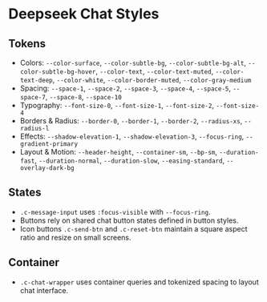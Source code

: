 # Deepseek Chat Styles

## Tokens

- Colors: `--color-surface`, `--color-subtle-bg`, `--color-subtle-bg-alt`, `--color-subtle-bg-hover`, `--color-text`, `--color-text-muted`, `--color-text-deep`, `--color-white`, `--color-border-muted`, `--color-gray-medium`
- Spacing: `--space-1`, `--space-2`, `--space-3`, `--space-4`, `--space-5`, `--space-7`, `--space-8`, `--space-10`
- Typography: `--font-size-0`, `--font-size-1`, `--font-size-2`, `--font-size-4`
- Borders & Radius: `--border-0`, `--border-1`, `--border-2`, `--radius-xs`, `--radius-l`
- Effects: `--shadow-elevation-1`, `--shadow-elevation-3`, `--focus-ring`, `--gradient-primary`
- Layout & Motion: `--header-height`, `--container-sm`, `--bp-sm`, `--duration-fast`, `--duration-normal`, `--duration-slow`, `--easing-standard`, `--overlay-dark-bg`

## States

- `.c-message-input` uses `:focus-visible` with `--focus-ring`.
- Buttons rely on shared chat button states defined in button styles.
- Icon buttons `.c-send-btn` and `.c-reset-btn` maintain a square aspect ratio and resize on small screens.

## Container

- `.c-chat-wrapper` uses container queries and tokenized spacing to layout chat interface.
